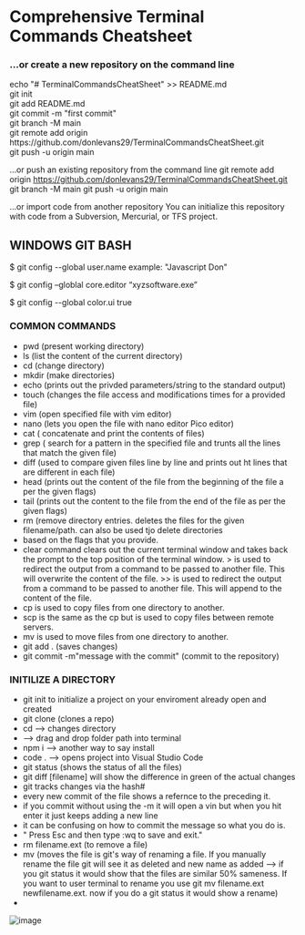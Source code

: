 <h1>Comprehensive Terminal Commands Cheatsheet</h1>
<h3> …or create a new repository on the command line </h3>
<p>
  echo "# TerminalCommandsCheatSheet" >> README.md</br>
  git init</br>
  git add README.md </br>
  git commit -m "first commit" </br>
  git branch -M main </br>
  git remote add origin https://github.com/donlevans29/TerminalCommandsCheatSheet.git </br>
  git push -u origin main </br>
</p>

…or push an existing repository from the command line
git remote add origin https://github.com/donlevans29/TerminalCommandsCheatSheet.git
git branch -M main
git push -u origin main

…or import code from another repository
You can initialize this repository with code from a Subversion, Mercurial, or TFS project.


<h2>WINDOWS GIT BASH</h2>
<p> $ git config --global user.name example: "Javascript Don" </p>
<p> $ git config –globlal core.editor “xyzsoftware.exe” </p>
<p>$ git config --global color.ui true </p>

<h3>COMMON COMMANDS</h3>
<p>
  <ul>
    <li>pwd (present working directory)</li>
    <li>ls (list the content of the current directory)</li>
    <li>cd (change directory)</li>
    <li>mkdir (make directories)</li>
    <li>echo (prints out the privded parameters/string to the standard output)</li>
    <li>touch (changes the file access and modifications times for a provided file)</li>
    <li> vim (open specified file with vim editor)</li>
    <li>nano (lets you open the file with nano editor Pico editor)</li>
    <li>cat ( concatenate and print the contents of files)</li>
    <li>grep ( search for a pattern in the specified file and trunts all the lines that match the given file)</li>
    <li>diff (used to compare given files line by line and prints out ht lines that are different in each file)</li>
    <li>head (prints out the content of the file from the beginning of the file a per the given flags)</li>
    <li>tail (prints out the content to the file from the end of the file as per the given flags)</li>
    <li>rm (remove directory entries. deletes the files for the given filename/path. can also be used tjo delete directories</li>
    <li>based on the flags that you provide.</li>
    <li>clear command clears out the current terminal window and takes back the prompt to the top position of the terminal window. > is used to redirect the output from a command to be passed to another file. This will overwrite the content of the file. >> is used to redirect the output from a command to be passed to another file. This will append to the content of the file. </li>   
    <li>cp is used to copy files from one directory to another. </li>
    <li>scp is    the same as the cp but is used to copy files between remote servers. </li>
    <li>mv is used to move files from one directory to another. </li>
    <li>git add . (saves changes) </li>
    <li>git commit -m"message with the commit" (commit to the repository) </li>
  </ul>
</p>


<h3>INITILIZE A DIRECTORY</h3>
<ul>
  <li>git init to initialize a project on your enviroment already open and created </li>
  <li>git clone (clones a repo) </li>
  <li>cd --> changes directory  </li>
  <li> --> drag and drop folder path into terminal </li>
  <li> npm i --> another way to say install</li>
  <li> code . --> opens project into Visual Studio Code </li>
  <li> git status (shows the status of all the files) </li>
  <li> git diff [filename] will show the difference in green of the actual changes</li>
  <li> git tracks changes via the hash# </li>
  <li> every new commit of the file shows a refernce to the preceding it. </li>
  <li> if you commit without using the -m it will open a vin but when you hit enter it just keeps adding a new line </li>
  <li> it can be confusing on how to commit the message so what you do is. </li>
  <li> " Press Esc and then type :wq to save and exit." </li>
  <li> rm filename.ext (to remove a file) </li>
  <li> mv (moves the file is git's way of renaming a file. If you manually rename the file git will see it as deleted and new name as added --> if you git status it would show that the files are similar 50% sameness. If you want to user terminal to rename you use git mv filename.ext newfilename.ext. now if you do a git status it would show a rename)</li>
   <li> </li>
  
</ul>

![image](https://user-images.githubusercontent.com/18158428/148811519-4f335c94-b2c2-4e7c-bedf-65c872cf1121.png)

